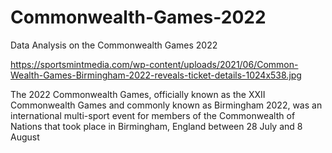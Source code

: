 # Commonwealth-Games-2022
Data Analysis on the Commonwealth Games 2022

https://sportsmintmedia.com/wp-content/uploads/2021/06/Common-Wealth-Games-Birmingham-2022-reveals-ticket-details-1024x538.jpg

The 2022 Commonwealth Games, officially known as the XXII Commonwealth Games and commonly known as Birmingham 2022,
was an international multi-sport event for members of the Commonwealth of Nations that took place in Birmingham,
England between 28 July and 8 August


